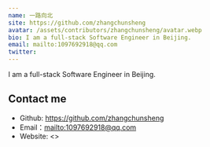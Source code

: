 ```yaml
---
name: 一路向北
site: https://github.com/zhangchunsheng
avatar: /assets/contributors/zhangchunsheng/avatar.webp
bio: I am a full-stack Software Engineer in Beijing.
email: mailto:1097692918@qq.com
twitter:
---
```


I am a full-stack Software Engineer in Beijing.

## Contact me

- Github: <https://github.com/zhangchunsheng>
- Email：<mailto:1097692918@qq.com>
- Website: <>
